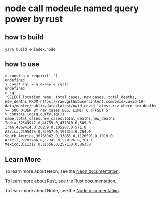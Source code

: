 # node call modeule named query power by rust

## how to build
`yarn build` -> `index.node`

## how to use

```node
> const q = require('.')
undefined
> const sql = q.example_sql()
undefined
> sql
'SELECT location name, total_cases, new_cases, total_deaths, new_deaths FROM https://raw.githubusercontent.com/owid/covid-19-data/master/public/data/latest/owid-covid-latest.csv where new_deaths >= 500 ORDER BY new_cases DESC LIMIT 6 OFFSET 5'
> console.log(q.query(sql))
name,total_cases,new_cases,total_deaths,new_deaths
India,32649947.0,46759.0,437370.0,509.0
Iran,4869414.0,36279.0,105287.0,571.0
Africa,7695475.0,33957.0,193394.0,764.0
South America,36768062.0,33853.0,1126593.0,1019.0
Brazil,20703906.0,27345.0,578326.0,761.0
Mexico,3311317.0,19556.0,257150.0,863.0
```

## Learn More

To learn more about Neon, see the [Neon documentation](https://neon-bindings.com).

To learn more about Rust, see the [Rust documentation](https://www.rust-lang.org).

To learn more about Node, see the [Node documentation](https://nodejs.org).